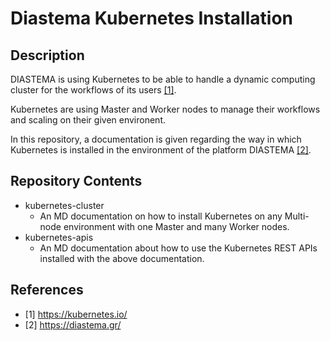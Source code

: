 # Diastema Kubernetes Installation
## Description
DIASTEMA is using Kubernetes to be able to handle a dynamic computing cluster for the workflows of its users [[1]](https://github.com/DIASTEMA-UPRC/kubernetes/blob/main/README.md#referencess).

Kubernetes are using Master and Worker nodes to manage their workflows and scaling on their given environent.

In this repository, a documentation is given regarding the way in which Kubernetes is installed in the environment of the platform DIASTEMA [[2]](https://github.com/DIASTEMA-UPRC/kubernetes/blob/main/README.md#references).

## Repository Contents
- kubernetes-cluster
  - An MD documentation on how to install Kubernetes on any Multi-node environment with one Master and many Worker nodes.
- kubernetes-apis
  - An MD documentation about how to use the Kubernetes REST APIs installed with the above documentation.

## References
- [1] https://kubernetes.io/
- [2] https://diastema.gr/
